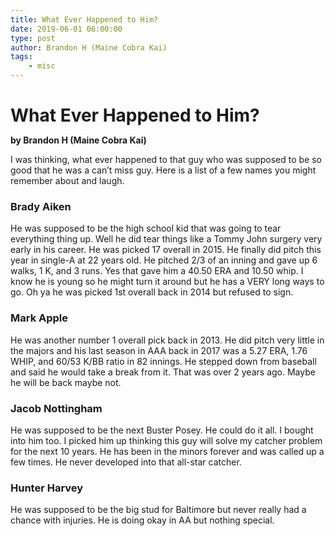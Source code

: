 ```yaml
---
title: What Ever Happened to Him?
date: 2019-06-01 06:00:00
type: post
author: Brandon H (Maine Cobra Kai)
tags:
    - misc
---
```


# What Ever Happened to Him?
**by Brandon H (Maine Cobra Kai)**

I was thinking, what ever happened to that guy who was supposed to be so good that he was a can’t miss guy. Here is a list of a few names you might remember about and laugh.

### Brady Aiken
He was supposed to be the high school kid that was going to tear everything thing up. Well he did tear things like a Tommy John surgery very early in his career. He was picked 17 overall in 2015. He finally did pitch this year in single-A at 22 years old. He pitched 2/3 of an inning and gave up 6 walks, 1 K, and 3 runs. Yes that gave him a 40.50 ERA and 10.50 whip. I know he is young so he might turn it around but he has a VERY long ways to go. Oh ya he was picked 1st overall back in 2014 but refused to sign.

### Mark Apple
He was another number 1 overall pick back in 2013. He did pitch very little in the majors and his last season in AAA back in 2017 was a 5.27 ERA, 1.76 WHIP, and 60/53 K/BB ratio in 82 innings. He stepped down from baseball and said he would take a break from it. That was over 2 years ago. Maybe he will be back maybe not. 

### Jacob Nottingham
He was supposed to be the next Buster Posey. He could do it all. I bought into him too. I picked him up thinking this guy will solve my catcher problem for the next 10 years. He has been in the minors forever and was called up a few times. He never developed into that all-star catcher. 

### Hunter Harvey
He was supposed to be the big stud for Baltimore but never really had a chance with injuries. He is doing okay in AA but nothing special.

<style>
.content:not(.custom) > h1:first-child + p {
    margin-top: 0 !important;
}

h1 {
    margin-bottom: 0 !important;
}
</style>
